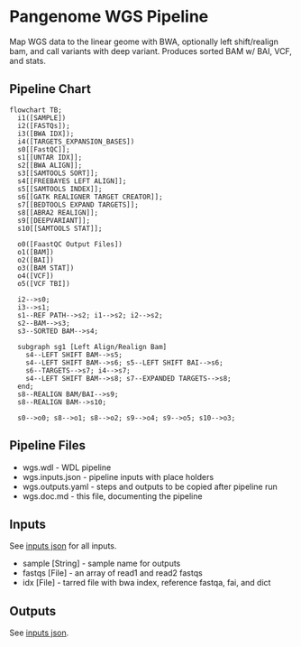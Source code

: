 # Pangenome WGS Pipeline

Map WGS data to the linear geome with BWA, optionally left shift/realign bam, and call variants with deep variant. Produces sorted BAM w/ BAI, VCF, and stats.

## Pipeline Chart
```mermaid
flowchart TB;
  i1([SAMPLE])
  i2([FASTQs]);
  i3([BWA IDX]);
  i4([TARGETS_EXPANSION_BASES])
  s0[[FastQC]];
  s1[[UNTAR IDX]];
  s2[[BWA ALIGN]];
  s3[[SAMTOOLS SORT]];
  s4[[FREEBAYES LEFT ALIGN]];
  s5[[SAMTOOLS INDEX]];
  s6[[GATK REALIGNER TARGET CREATOR]];
  s7[[BEDTOOLS EXPAND TARGETS]];
  s8[[ABRA2 REALIGN]];
  s9[[DEEPVARIANT]];
  s10[[SAMTOOLS STAT]];

  o0([FaastQC Output Files])
  o1([BAM])
  o2([BAI])
  o3([BAM STAT])
  o4([VCF])
  o5([VCF TBI])

  i2-->s0;
  i3-->s1;
  s1--REF PATH-->s2; i1-->s2; i2-->s2;
  s2--BAM-->s3;
  s3--SORTED BAM-->s4;

  subgraph sg1 [Left Align/Realign Bam]
    s4--LEFT SHIFT BAM-->s5;
    s4--LEFT SHIFT BAM-->s6; s5--LEFT SHIFT BAI-->s6;
    s6--TARGETS-->s7; i4-->s7;
    s4--LEFT SHIFT BAM-->s8; s7--EXPANDED TARGETS-->s8;
  end;
  s8--REALIGN BAM/BAI-->s9;
  s8--REALIGN BAM-->s10;

  s0-->o0; s8-->o1; s8-->o2; s9-->o4; s9-->o5; s10-->o3;
```
## Pipeline Files
* wgs.wdl          - WDL pipeline
* wgs.inputs.json  - pipeline inputs with place holders
* wgs.outputs.yaml - steps and outputs to be copied after pipeline run
* wgs.doc.md       - this file, documenting the pipeline

## Inputs
See [inputs json](https://github.com/twlab/cig-pipelines/blob/main/wdl/pipelines/genome/wgs.inputs.json) for all inputs.

* sample [String] - sample name for outputs
* fastqs [File] - an array of read1 and read2 fastqs 
* idx [File] - tarred file with bwa index, reference fastqa, fai, and dict

## Outputs
See [inputs json](https://github.com/twlab/cig-pipelines/blob/main/wdl/pipelines/genome/wgs.outputs.yaml).
 
